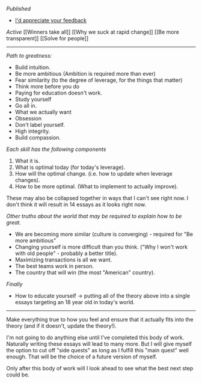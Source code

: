 
*Published*
- [I'd appreciate your feedback](https://jisnu.org/feedback)

*Active*
[[Winners take all]]
[[Why we suck at rapid change]]
[[Be more transparent]]
[[Solve for people]]

---

*Path to greatness:*
- Build intuition.
- Be more ambitious (Ambition is required more than ever)
- Fear similarity (to the degree of leverage, for the things that matter)
- Think more before you do
- Paying for education doesn't work.
- Study yourself
- Go all in.
- What we actually want
- Obsession
- Don't label yourself.
- High integrity.
- Build compassion.

*Each skill has the following components*
1. What it is.
2. What is optimal today (for today's leverage).
3. How will the optimal change. (i.e. how to update when leverage changes).
4. How to be more optimal. (What to implement to actually improve).

These may also be collapsed together in ways that I can't see right now. I don't think it will result in 14 essays as it looks right now.

*Other truths about the world that may be required to explain how to be great.*
- We are becoming more similar (culture is converging) - required for "Be more ambitious"
- Changing yourself is more difficult than you think. ("Why I won't work with old people" - probably a better title).
- Maximizing transactions is all we want.
- The best teams work in person.
- The country that will win (the most "American" country).

*Finally*
- How to educate yourself -> putting all of the theory above into a single essays targeting an 18 year old in today's world.

---

Make everything true to how you feel and ensure that it actually fits into the theory (and if it doesn't, update the theory!).

I'm not going to do anything else until I've completed this body of work. Naturally writing these essays will lead to many more. But I will give myself the option to cut off "side quests" as long as I fulfill this "main quest" well enough. That will be the choice of a future version of myself.

Only after this body of work will I look ahead to see what the best next step could be.